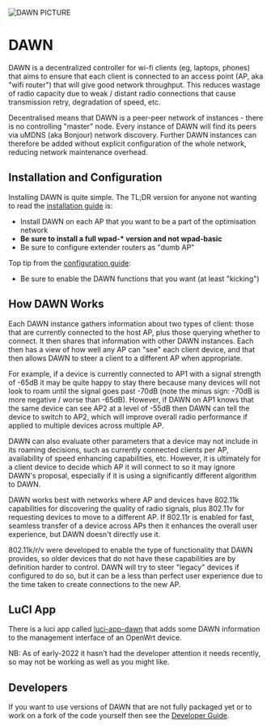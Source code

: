 ![DAWN PICTURE](https://image.ibb.co/nbmNfJ/dawn_bla.png)

# DAWN
DAWN is a decentralized controller for wi-fi clients (eg, laptops, phones)
that aims to ensure that each client is connected to an access point (AP,
aka "wifi router") that will give good network throughput.  This reduces
wastage of radio capacity due to weak / distant radio connections that
cause transmission retry, degradation of speed, etc.

Decentralised means that DAWN is a peer-peer network of instances - there
is no controlling "master" node.  Every instance of DAWN will find its
peers via uMDNS (aka Bonjour) network discovery.   Further DAWN instances
can therefore be added without explicit configuration of the whole
network, reducing network maintenance overhead.

## Installation and Configuration

Installing DAWN is quite simple.  The TL;DR version for anyone not wanting
to read the [installation guide](INSTALL.md) is:

- Install DAWN on each AP that you want to be a part of the optimisation
network
- **Be sure to install a full wpad-\* version and not wpad-basic**
- Be sure to configure extender routers as "dumb AP"

Top tip from the [configuration guide](CONFIGURE.md):

- Be sure to enable the DAWN functions that you want (at least "kicking")

## How DAWN Works
Each DAWN instance gathers information about two types of client: those
that are currently connected to the host AP, plus those querying whether
to connect.  It then shares that information with other DAWN instances.
Each then has a view of how well any AP can "see" each client device, and
that then allows DAWN to steer a client to a different AP when appropriate.

For example, if a device is currently connected to AP1 with a signal
strength of -65dB it may be quite happy to stay there because many devices
will not look to roam until the signal goes past -70dB (note the minus
sign: -70dB is more negative / worse than -65dB).  However, if DAWN on AP1
knows that the same device can see AP2 at a level of -55dB then DAWN can
tell the device to switch to AP2, which will improve overall radio
performance if applied to multiple devices across multiple AP.

DAWN can also evaluate other parameters that a device may not include in
its roaming decisions, such as currently connected clients per AP,
availability of speed enhancing capabilities, etc.  However, it is
ultimately for a client device to decide which AP it will connect to so it
may ignore DAWN's proposal, especially if it is using a significantly
different algorithm to DAWN.

DAWN works best with networks where AP and devices have 802.11k
capabilities for discovering the quality of radio signals, plus 802.11v
for requesting devices to move to a different AP.  If 802.11r is enabled
for fast, seamless transfer of a device across APs then it enhances the
overall user experience, but DAWN doesn't directly use it.

802.11k/r/v were developed to enable the type of functionality that DAWN
provides, so older devices that do not have these capabilities are by
definition harder to control.  DAWN will try to steer "legacy" devices if
configured to do so, but it can be a less than perfect user experience due
to the time taken to create connections to the new AP.

## LuCI App
There is a luci app called
[luci-app-dawn](https://github.com/openwrt/luci/tree/master/applications/luci-app-dawn)
that adds some DAWN information to the management interface of an OpenWrt device.

NB: As of early-2022 it hasn't had the developer attention it needs
recently, so may not be working as well as you might like.

## Developers
If you want to use versions of DAWN that are not fully packaged yet or to
work on a fork of the code yourself then see the [Developer
Guide](DEVELOPER.md).
